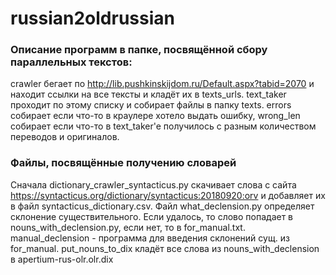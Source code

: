 # russian2oldrussian
### Описание программ в папке, посвящённой сбору параллельных текстов:
crawler бегает по http://lib.pushkinskijdom.ru/Default.aspx?tabid=2070 и находит ссылки на все тексты и кладёт их в texts_urls.  text_taker проходит по этому списку и собирает файлы в папку texts. errors собирает если что-то в краулере хотело выдать ошибку, wrong_len собирает если что-то в text_taker'e получилось с разным количеством переводов и оригиналов.
### Файлы, посвящённые получению словарей
Сначала dictionary_crawler_syntacticus.py скачивает слова с сайта https://syntacticus.org/dictionary/syntacticus:20180920:orv и добавляет их в файл syntacticus_dictionary.csv. 
Файл what_declension.py определяет склонение существительного. Если удалось, то слово попадает в nouns_with_declension.py, если нет, то в for_manual.txt. manual_declension - программа для введения склонений сущ. из for_manual.
put_nouns_to_dix кладёт все слова из nouns_with_declension в apertium-rus-olr.olr.dix
